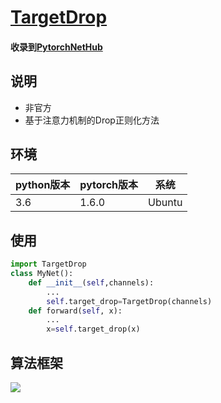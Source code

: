 # [TargetDrop](https://arxiv.org/abs/2010.10716)
#### 收录到[PytorchNetHub](https://github.com/bobo0810/PytorchNetHub)

## 说明
- 非官方
- 基于注意力机制的Drop正则化方法

## 环境

| python版本 | pytorch版本 | 系统   |
|------------|-------------|--------|
| 3.6        | 1.6.0       | Ubuntu |

## 使用

```python
import TargetDrop
class MyNet():
    def __init__(self,channels):
        ...
        self.target_drop=TargetDrop(channels)
    def forward(self, x):
        ...
        x=self.target_drop(x)
```

## 算法框架
![](https://github.com/bobo0810/TargetDrop/blob/main/imgs/TargetDrop.png)